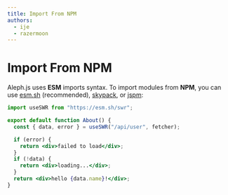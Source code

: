 ```yaml
---
title: Import From NPM
authors:
  - ije
  - razermoon
---
```


# Import From NPM

Aleph.js uses **ESM** imports syntax. To import modules from **NPM**, you can use [esm.sh](https://esm.sh) (recommended), [skypack](https://skypack.dev), or [jspm](https://jspm.org):

```jsx
import useSWR from "https://esm.sh/swr";

export default function About() {
  const { data, error } = useSWR("/api/user", fetcher);

  if (error) {
    return <div>failed to load</div>;
  }
  if (!data) {
    return <div>loading...</div>;
  }
  return <div>hello {data.name}!</div>;
}
```
